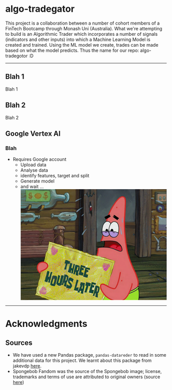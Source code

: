 # algo-tradegator

This project is a collaboration between a number of cohort members of a FinTech Bootcamp through Monash Uni (Australia).  What we're attempting to build is an Algorithmic Trader which incorporates a number of signals (indicators and other inputs) into which a Machine Learning Model is created and trained.  Using the ML model we create, trades can be made based on what the model predicts.  Thus the name for our repo: algo-tradegotor :D

---

## Blah 1

Blah 1  

## Blah 2

Blah 2  

## Google Vertex AI

### Blah 

- Requires Google account
  - Upload data
  - Analyse data
  - identify features, target and split
  - Generate model
  - and wait ...  
  ![Oops, image not available](./Images/spoungebob_3_hours_later.png "And wait ...")  

---
# Acknowledgments
## Sources
- We have used a new Pandas package, `pandas-datareder` to read in some additional data for this project.  We learnt about this package from jakevdp [here](https://jakevdp.github.io/PythonDataScienceHandbook/03.11-working-with-time-series.html).
- Spongebob Fandom was the source of the Spongebob image; license, trademarks and terms of use are attributed to original owners (source [here](https://spongebob.fandom.com/wiki/List_of_instances_in_which_the_fourth_wall_is_broken))